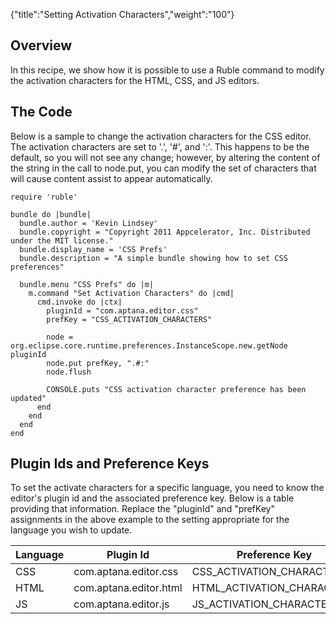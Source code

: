 {"title":"Setting Activation Characters","weight":"100"}

## Overview

In this recipe, we show how it is possible to use a Ruble command to modify the activation characters for the HTML, CSS, and JS editors.

## The Code

Below is a sample to change the activation characters for the CSS editor. The activation characters are set to '.', '#', and ':'. This happens to be the default, so you will not see any change; however, by altering the content of the string in the call to node.put, you can modify the set of characters that will cause content assist to appear automatically.

```
require 'ruble'

bundle do |bundle|
  bundle.author = 'Kevin Lindsey'
  bundle.copyright = "Copyright 2011 Appcelerator, Inc. Distributed under the MIT license."
  bundle.display_name = 'CSS Prefs'
  bundle.description = "A simple bundle showing how to set CSS preferences"

  bundle.menu "CSS Prefs" do |m|
    m.command "Set Activation Characters" do |cmd|
      cmd.invoke do |ctx|
        pluginId = "com.aptana.editor.css"
        prefKey = "CSS_ACTIVATION_CHARACTERS"

        node = org.eclipse.core.runtime.preferences.InstanceScope.new.getNode pluginId
        node.put prefKey, ".#:"
        node.flush

        CONSOLE.puts "CSS activation character preference has been updated"
      end
    end
  end
end
```

## Plugin Ids and Preference Keys

To set the activate characters for a specific language, you need to know the editor's plugin id and the associated preference key. Below is a table providing that information. Replace the "pluginId" and "prefKey" assignments in the above example to the setting appropriate for the language you wish to update.

| Language | Plugin Id | Preference Key |
| --- | --- | --- |
| CSS | com.aptana.editor.css | CSS\_ACTIVATION\_CHARACTERS |
| HTML | com.aptana.editor.html | HTML\_ACTIVATION\_CHARACTERS |
| JS | com.aptana.editor.js | JS\_ACTIVATION\_CHARACTERS |
